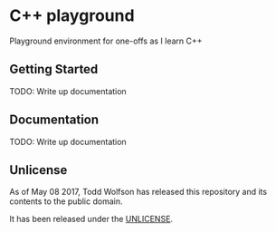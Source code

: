 # C++ playground
Playground environment for one-offs as I learn C++

## Getting Started
TODO: Write up documentation

## Documentation
TODO: Write up documentation

## Unlicense
As of May 08 2017, Todd Wolfson has released this repository and its contents to the public domain.

It has been released under the [UNLICENSE][].

[UNLICENSE]: UNLICENSE
